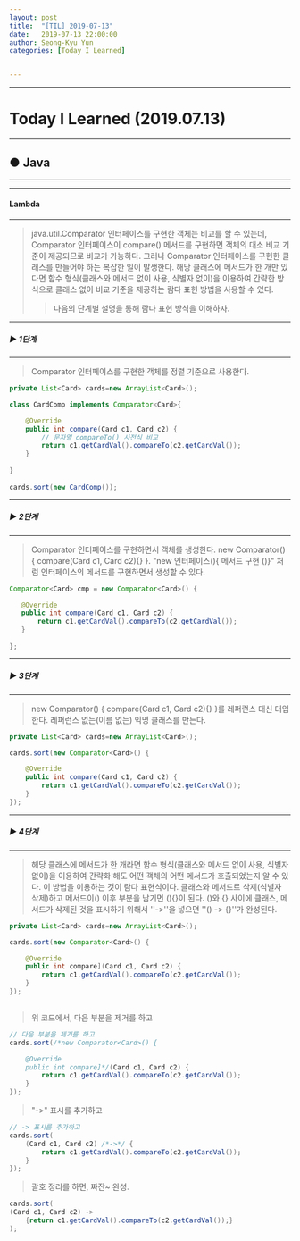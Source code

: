 ```yaml
---
layout: post
title:  "[TIL] 2019-07-13"
date:   2019-07-13 22:00:00
author: Seong-Kyu Yun
categories: [Today I Learned]


---
```


------

# Today I Learned (2019.07.13)



---
## ● Java
---



---
####  Lambda
---

> java.util.Comparator 인터페이스를 구현한 객체는 비교를 할 수 있는데, 
> Comparator 인터페이스이 compare() 메서드를 구현하면 객체의 대소 비교 기준이 
> 제공되므로 비교가 가능하다. 그러나 Comparator 인터페이스를 구현한 클래스를 
> 만들어야 하는 복잡한 일이 발생한다.  해당 클래스에 메서드가 한 개만 있다면 
> 함수 형식(클래스와 메서드 없이 사용, 식별자 없이)을 이용하여 간략한 방식으로 
> 클래스 없이 비교 기준을 제공하는 람다 표현 방법을 사용할 수 있다.
>
> > 다음의 단계별 설명을 통해 람다 표현 방식을 이해하자.



---

#####   ▶ 1단계

---

> Comparator 인터페이스를 구현한 객체를 정렬 기준으로 사용한다.

```java
private List<Card> cards=new ArrayList<Card>();

class CardComp implements Comparator<Card>{

	@Override
	public int compare(Card c1, Card c2) {
		// 문자열 compareTo() 사전식 비교
		return c1.getCardVal().compareTo(c2.getCardVal());
	}
		
}
	
cards.sort(new CardComp());
```



---

#####   ▶ 2단계

---

> Comparator 인터페이스를 구현하면서 객체를 생성한다.
> new Comparator<Card>() { compare(Card c1, Card c2){} }.
> "new 인터페이스(){ 메서드 구현 ()}" 처럼 인터페이스의 메서드를 구현하면서 생성할 수 있다.

 ```java
Comparator<Card> cmp = new Comparator<Card>() {

	@Override
	public int compare(Card c1, Card c2) {
		return c1.getCardVal().compareTo(c2.getCardVal());
	}
		
};
 ```



---

#####   ▶ 3단계

---

> new Comparator<Card>() 
> { compare(Card c1, Card c2){} }를 레퍼런스 대신 대입한다. 
> 레퍼런스 없는(이름 없는) 익명 클래스를 만든다.

```java
private List<Card> cards=new ArrayList<Card>();

cards.sort(new Comparator<Card>() {

	@Override
	public int compare(Card c1, Card c2) {
		return c1.getCardVal().compareTo(c2.getCardVal());
	}
});
```



---

#####   ▶ 4단계

---

> 해당 클래스에 메서드가 한 개라면 함수 형식(클래스와 메서드 없이 사용, 식별자 없이)을 
> 이용하여 간략화 해도 어떤 객체의 어떤 메서드가 호출되었는지 알 수 있다.
> 이 방법을 이용하는 것이 람다 표현식이다. 
> 클래스와 메서드르 삭제(식별자 삭제)하고 메서드이() 이후 부분을 남기면 (){}이 된다.
> ()와 {} 사이에 클래스, 메서드가 삭제된 것을 표시하기 위해서 ''->''을 넣으면 
> ''() -> {}''가 완성된다.

```java
private List<Card> cards=new ArrayList<Card>();

cards.sort(new Comparator<Card>() {

	@Override
	public int compare](Card c1, Card c2) {
		return c1.getCardVal().compareTo(c2.getCardVal());
	}
});



```

> 위 코드에서,  다음 부분을 제거를 하고

```java
// 다음 부분을 제거를 하고
cards.sort(/*new Comparator<Card>() {

	@Override
	public int compare]*/(Card c1, Card c2) {
		return c1.getCardVal().compareTo(c2.getCardVal());
	}
});
```

> "->" 표시를 추가하고

```java
// -> 표시를 추가하고
cards.sort(
    (Card c1, Card c2) /*->*/ {
		return c1.getCardVal().compareTo(c2.getCardVal());
	}
});

```

> 괄호 정리를 하면, 짜잔~ 완성.

``` java
cards.sort(
(Card c1, Card c2) -> 
    {return c1.getCardVal().compareTo(c2.getCardVal());}
);
```

